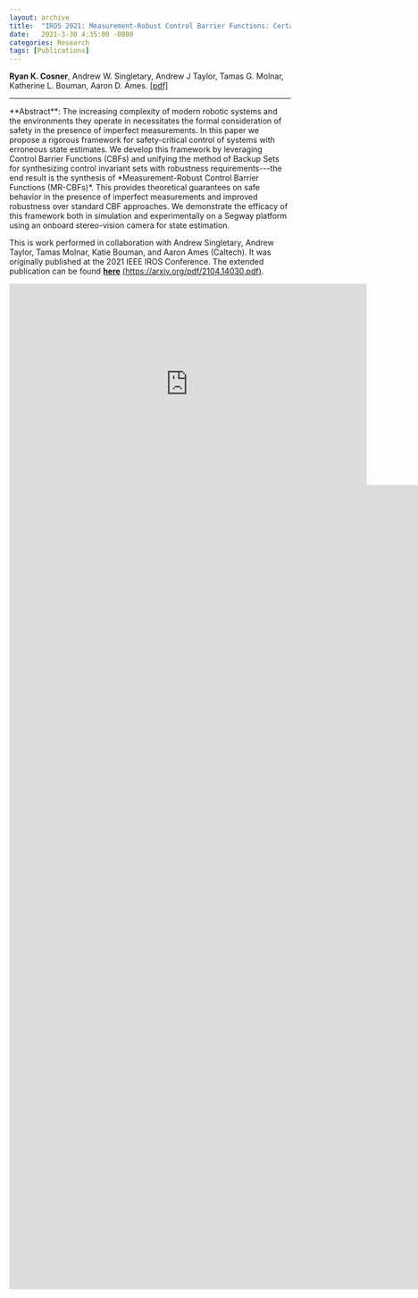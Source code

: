 ```yaml
---
layout: archive
title:  "IROS 2021: Measurement-Robust Control Barrier Functions: Certainty in Safety with Uncertainty in State"
date:   2021-3-30 4:35:00 -0800
categories: Research
tags: [Publications]
---
```

**Ryan K. Cosner**, Andrew W. Singletary, Andrew J Taylor, Tamas G. Molnar, Katherine L. Bouman, Aaron D. Ames. [[pdf]](https://arxiv.org/pdf/2104.14030.pdf)
<hr>
**Abstract**: The increasing complexity of modern robotic systems and the environments they operate in necessitates the formal consideration of safety in the presence of imperfect measurements. In this paper we propose a rigorous framework for safety-critical control of systems with erroneous state estimates. We develop this framework by leveraging Control Barrier Functions (CBFs) and unifying the method of Backup Sets for synthesizing control invariant sets with robustness requirements---the end result is the synthesis of *Measurement-Robust Control Barrier Functions (MR-CBFs)*.
This provides theoretical guarantees on safe behavior in the presence of imperfect measurements and improved robustness over standard CBF approaches. We demonstrate the efficacy of this framework both in simulation and experimentally on a Segway platform using an onboard stereo-vision camera for state estimation.


This is work performed in collaboration with Andrew Singletary, Andrew Taylor, Tamas Molnar, Katie Bouman, and Aaron Ames (Caltech). It was originally published at the 2021 IEEE IROS Conference. The extended publication can be found [**here**](https://arxiv.org/pdf/2104.14030.pdf) [(https://arxiv.org/pdf/2104.14030.pdf)](https://arxiv.org/pdf/2104.14030.pdf).


<iframe src="https://player.vimeo.com/video/618342367?h=dc28eec41b&amp;badge=0&amp;autopause=0&amp;player_id=0&amp;app_id=58479" width="640" height="360" frameborder="0" allow="autoplay; fullscreen; picture-in-picture" allowfullscreen title="MRCBF_IROS_VIDEO"></iframe>

<iframe src="https://player.vimeo.com/video/520247516?h=9994cd748c&amp;badge=0&amp;autopause=0&amp;player_id=0&amp;app_id=58479" width="2562" height="1440" frameborder="0" allow="autoplay; fullscreen; picture-in-picture" allowfullscreen title="Measurement-Robust Control Barrier  Functions: Certainty in  Safety with Uncertainty  in State"></iframe>